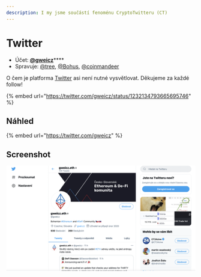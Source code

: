 ```yaml
---
description: I my jsme součástí fenoménu CryptoTwitteru (CT)
---
```


# Twitter

* Účet: [**@gweicz**](https://twitter.com/gweicz)****
* Spravuje: [@tree](https://forum.gwei.cz/u/tree), [@Bohus](https://forum.gwei.cz/u/bohus), [@coinmandeer](https://forum.gwei.cz/u/coinmandeer)

O čem je platforma [Twitter](https://twitter.com) asi není nutné vysvětlovat. Děkujeme za každé follow!

{% embed url="https://twitter.com/gweicz/status/1232134793665695746" %}

## Náhled

{% embed url="https://twitter.com/gweicz" %}

## Screenshot

![Náš profil na Twitteru](../.gitbook/assets/twitter-screenshot.png)
